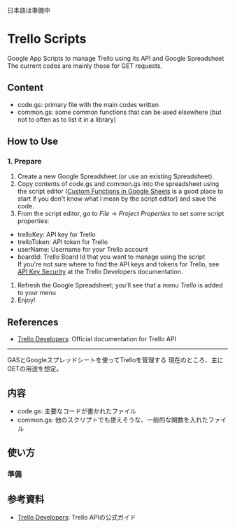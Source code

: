 日本語は準備中

# Trello Scripts
Google App Scripts to manage Trello using its API and Google Spreadsheet
The current codes are mainly those for GET requests.

## Content
- code.gs: primary file with the main codes written
- common.gs: some common functions that can be used elsewhere (but not to often as to list it in a library)

## How to Use
### 1. Prepare
1. Create a new Google Spreadsheet (or use an existing Spreadsheet).
1. Copy contents of code.gs and common.gs into the spreadsheet using the script editor ([Custom Functions in Google Sheets](https://developers.google.com/apps-script/guides/sheets/functions) is a good place to start if you don't know what I mean by the script editor) and save the code.
1. From the script editor, go to *File* -> *Project Properties* to set some script properties:  
- trelloKey: API key for Trello
- trelloToken: API token for Trello
- userName: Username for your Trello account
- boardId: Trello Board Id that you want to manage using the script   
If you're not sure where to find the API keys and tokens for Trello, see [API Key Security](https://developers.trello.com/docs/api-key-security) at the Trello Developers documentation.
1. Refresh the Google Spreadsheet; you'll see that a menu *Trello* is added to your menu
1. Enjoy!

## References
- [Trello Developers](https://developers.trello.com/): Official documentation for Trello API

---
GASとGoogleスプレッドシートを使ってTrelloを管理する
現在のところ、主にGETの用途を想定。

## 内容
- code.gs: 主要なコードが書かれたファイル
- common.gs: 他のスクリプトでも使えそうな、一般的な関数を入れたファイル

## 使い方
### 準備

## 参考資料
- [Trello Developers](https://developers.trello.com/): Trello APIの公式ガイド

